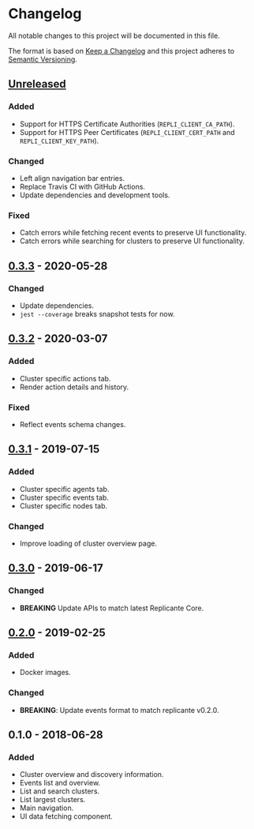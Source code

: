 <!-- markdownlint-disable MD022 MD024 MD032 -->
# Changelog
All notable changes to this project will be documented in this file.

The format is based on [Keep a Changelog](http://keepachangelog.com/en/1.0.0/)
and this project adheres to [Semantic Versioning](http://semver.org/spec/v2.0.0.html).

## [Unreleased]
### Added
- Support for HTTPS Certificate Authorities (`REPLI_CLIENT_CA_PATH`).
- Support for HTTPS Peer Certificates (`REPLI_CLIENT_CERT_PATH` and `REPLI_CLIENT_KEY_PATH`).

### Changed
- Left align navigation bar entries.
- Replace Travis CI with GitHub Actions.
- Update dependencies and development tools.

### Fixed
- Catch errors while fetching recent events to preserve UI functionality.
- Catch errors while searching for clusters to preserve UI functionality.

## [0.3.3] - 2020-05-28
### Changed
- Update dependencies.
- `jest --coverage` breaks snapshot tests for now.

## [0.3.2] - 2020-03-07
### Added
- Cluster specific actions tab.
- Render action details and history.

### Fixed
- Reflect events schema changes.

## [0.3.1] - 2019-07-15
### Added
- Cluster specific agents tab.
- Cluster specific events tab.
- Cluster specific nodes tab.

### Changed
- Improve loading of cluster overview page.

## [0.3.0] - 2019-06-17
### Changed
- **BREAKING** Update APIs to match latest Replicante Core.

## [0.2.0] - 2019-02-25
### Added
- Docker images.

### Changed
- **BREAKING**: Update events format to match replicante v0.2.0.

## 0.1.0 - 2018-06-28
### Added
- Cluster overview and discovery information.
- Events list and overview.
- List and search clusters.
- List largest clusters.
- Main navigation.
- UI data fetching component.

[Unreleased]: https://github.com/replicante-io/replicante/compare/v0.3.3...HEAD
[0.3.3]: https://github.com/replicante-io/replicante/compare/v0.3.2...v0.3.3
[0.3.2]: https://github.com/replicante-io/replicante/compare/v0.3.1...v0.3.2
[0.3.1]: https://github.com/replicante-io/replicante/compare/v0.3.0...v0.3.1
[0.3.0]: https://github.com/replicante-io/replicante/compare/v0.2.0...v0.3.0
[0.2.0]: https://github.com/replicante-io/replicante/compare/v0.1.0...v0.2.0
